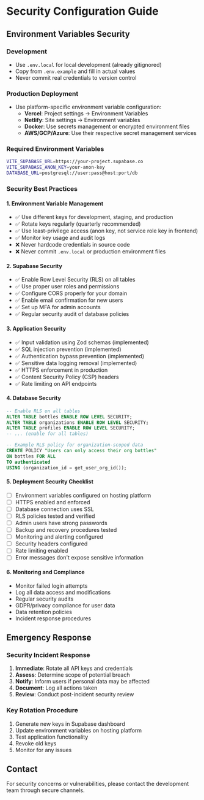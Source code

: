 # Security Configuration Guide

## Environment Variables Security

### Development
- Use `.env.local` for local development (already gitignored)
- Copy from `.env.example` and fill in actual values
- Never commit real credentials to version control

### Production Deployment
- Use platform-specific environment variable configuration:
  - **Vercel**: Project settings → Environment Variables
  - **Netlify**: Site settings → Environment variables
  - **Docker**: Use secrets management or encrypted environment files
  - **AWS/GCP/Azure**: Use their respective secret management services

### Required Environment Variables
```bash
VITE_SUPABASE_URL=https://your-project.supabase.co
VITE_SUPABASE_ANON_KEY=your-anon-key
DATABASE_URL=postgresql://user:pass@host:port/db
```

### Security Best Practices

#### 1. Environment Variable Management
- ✅ Use different keys for development, staging, and production
- ✅ Rotate keys regularly (quarterly recommended)
- ✅ Use least-privilege access (anon key, not service role key in frontend)
- ✅ Monitor key usage and audit logs
- ❌ Never hardcode credentials in source code
- ❌ Never commit `.env.local` or production environment files

#### 2. Supabase Security
- ✅ Enable Row Level Security (RLS) on all tables
- ✅ Use proper user roles and permissions
- ✅ Configure CORS properly for your domain
- ✅ Enable email confirmation for new users
- ✅ Set up MFA for admin accounts
- ✅ Regular security audit of database policies

#### 3. Application Security
- ✅ Input validation using Zod schemas (implemented)
- ✅ SQL injection prevention (implemented)
- ✅ Authentication bypass prevention (implemented)
- ✅ Sensitive data logging removal (implemented)
- ✅ HTTPS enforcement in production
- ✅ Content Security Policy (CSP) headers
- ✅ Rate limiting on API endpoints

#### 4. Database Security
```sql
-- Enable RLS on all tables
ALTER TABLE bottles ENABLE ROW LEVEL SECURITY;
ALTER TABLE organizations ENABLE ROW LEVEL SECURITY;
ALTER TABLE profiles ENABLE ROW LEVEL SECURITY;
-- ... (enable for all tables)

-- Example RLS policy for organization-scoped data
CREATE POLICY "Users can only access their org bottles"
ON bottles FOR ALL
TO authenticated
USING (organization_id = get_user_org_id());
```

#### 5. Deployment Security Checklist
- [ ] Environment variables configured on hosting platform
- [ ] HTTPS enabled and enforced
- [ ] Database connection uses SSL
- [ ] RLS policies tested and verified
- [ ] Admin users have strong passwords
- [ ] Backup and recovery procedures tested
- [ ] Monitoring and alerting configured
- [ ] Security headers configured
- [ ] Rate limiting enabled
- [ ] Error messages don't expose sensitive information

#### 6. Monitoring and Compliance
- Monitor failed login attempts
- Log all data access and modifications
- Regular security audits
- GDPR/privacy compliance for user data
- Data retention policies
- Incident response procedures

## Emergency Response

### Security Incident Response
1. **Immediate**: Rotate all API keys and credentials
2. **Assess**: Determine scope of potential breach
3. **Notify**: Inform users if personal data may be affected
4. **Document**: Log all actions taken
5. **Review**: Conduct post-incident security review

### Key Rotation Procedure
1. Generate new keys in Supabase dashboard
2. Update environment variables on hosting platform
3. Test application functionality
4. Revoke old keys
5. Monitor for any issues

## Contact
For security concerns or vulnerabilities, please contact the development team through secure channels.